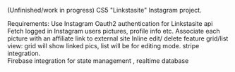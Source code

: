 (Unfinished/work in progress)
CS5 "Linkstasite" Instagram project.

Requirements:
Use Instagram Oauth2 authentication for Linkstasite api
Fetch logged in Instagram users pictures, profile info etc.
Associate each picture with an affiliate link to external site
Inline edit/ delete feature
grid/list view: grid will show linked pics, list will be for editing mode.
stripe integration.  
Firebase integration for state management , realtime database
